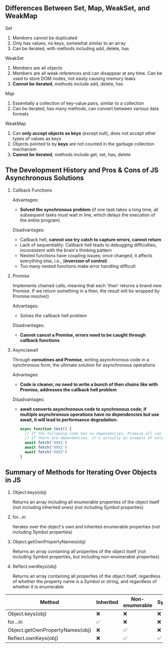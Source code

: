 ## Differences Between Set, Map, WeakSet, and WeakMap

Set

1. Members cannot be duplicated
2. Only has values, no keys, somewhat similar to an array
3. Can be iterated, with methods including add, delete, has

WeakSet

1. Members are all objects
2. Members are all weak references and can disappear at any time. Can be used to store DOM nodes, not easily causing memory leaks
3. **Cannot be iterated**, methods include add, delete, has

Map

1. Essentially a collection of key-value pairs, similar to a collection
2. Can be iterated, has many methods, can convert between various data formats

WeakMap

1. Can **only accept objects as keys** (except null), does not accept other types of values as keys
2. Objects pointed to by **keys** are not counted in the garbage collection mechanism
3. **Cannot be iterated**, methods include get, set, has, delete

## The Development History and Pros & Cons of JS Asynchronous Solutions

1. Callback Functions

   Advantages:

   * **Solved the synchronous problem** (if one task takes a long time, all subsequent tasks must wait in line, which delays the execution of the entire program)

   Disadvantages:

   * Callback hell, **cannot use try catch to capture errors, cannot return**
   * Lack of sequentiality: Callback hell leads to debugging difficulties, inconsistent with the brain's thinking pattern
   * Nested functions have coupling issues; once changed, it affects everything else, i.e., (**inversion of control**)
   * Too many nested functions make error handling difficult

2. Promise

   Implements chained calls, meaning that each 'then' returns a brand new Promise. If we return something in a then, the result will be wrapped by Promise.resolve()

   Advantages:

   * Solves the callback hell problem

   Disadvantages:

   * **Cannot cancel a Promise, errors need to be caught through callback functions**

3. Async/await

   Through **coroutines and Promise**, writing asynchronous code in a synchronous form, the ultimate solution for asynchronous operations

   Advantages:

   * **Code is cleaner, no need to write a bunch of then chains like with Promise, addresses the callback hell problem**

   Disadvantages:

   * **await converts asynchronous code to synchronous code; if multiple asynchronous operations have no dependencies but use await, it will lead to performance degradation.**

     ```js
     async function test() {
       // If the following code has no dependencies, Promise.all can be used
       // If there are dependencies, it's actually an example of solving callback hell
       await fetch('XXX1')
       await fetch('XXX2')
       await fetch('XXX3')
     }
     ```

## Summary of Methods for Iterating Over Objects in JS

1. Object.keys(obj)

   Returns an array including all enumerable properties of the object itself (not including inherited ones) (not including Symbol properties)

2. for...in

   Iterates over the object's own and inherited enumerable properties (not including Symbol properties)

3. Object.getOwnPropertyNames(obj)

   Returns an array containing all properties of the object itself (not including Symbol properties, but including non-enumerable properties)

4. Reflect.ownKeys(obj)

   Returns an array containing all properties of the object itself, regardless of whether the property name is a Symbol or string, and regardless of whether it is enumerable

| Method | Inherited | Non-enumerable | Symbol |
| ------------------------------- | ------ | ---------- | ------ |
| Object.keys(obj) | ❌ | ❌ | ❌ |
| for...in | ✅ | ❌ | ❌ |
| Object.getOwnPropertyNames(obj) | ❌ | ✅ | ❌ |
| Reflect.ownKeys(obj) | ❌ | ✅ | ✅ |
